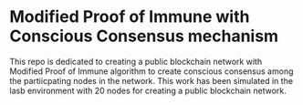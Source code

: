# Modified Proof of Immune with Conscious Consensus mechanism
This repo is dedicated to creating a public blockchain network with Modified Proof of Immune  algorithm to create conscious consensus among the partiicpating nodes in the network.
This work has been simulated in the lasb environment with 20 nodes for creating a public blockchain network.
